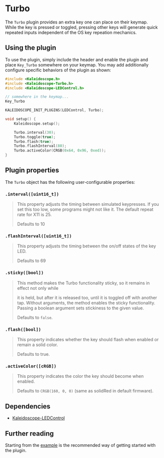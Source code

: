 # Turbo

The `Turbo` plugin provides an extra key one can place on their keymap. While the
key is pressed or toggled, pressing other keys will generate quick repeated
inputs independent of the OS key repeation mechanics.

## Using the plugin

To use the plugin, simply include the header and enable the plugin and place
`Key_Turbo` somewhere on your keymap. You may add additionally configure
specific behaviors of the plugin as shown:

```c++
#include <Kaleidoscope.h>
#include <Kaleidoscope-Turbo.h>
#include <Kaleidoscope-LEDControl.h>

// somewhere in the keymap...
Key_Turbo

KALEIDOSCOPE_INIT_PLUGINS(LEDControl, Turbo);

void setup() {
    Kaleidoscope.setup();

    Turbo.interval(30);
    Turbo.toggle(true);
    Turbo.flash(true);
    Turbo.flashInterval(80);
    Turbo.activeColor(CRGB(0x64, 0x96, 0xed));
}
```

## Plugin properties

The `Turbo` object has the following user-configurable properties:

### `.interval([uint16_t])`

> This property adjusts the timing between simulated keypresses. If you set this
> too low, some programs might not like it. The default repeat rate for X11 is 25.
>
> Defaults to 10

### `.flashInterval([uint16_t])`

> This property adjusts the timing between the on/off states of the key LED.
>
> Defaults to 69

### `.sticky([bool])`
> This method makes the Turbo functionality sticky, so it remains in effect not only while
>
> it is held, but after it is released too, until it is toggled off with another tap. Without
> arguments, the method enables the sticky functionality. Passing a boolean argument
> sets stickiness to the given value.
>
> Defaults to `false`.

### `.flash([bool])`

> This property indicates whether the key should flash when enabled or remain a solid
> color.
>
> Defaults to true.


### `.activeColor([cRGB])`

> This property indicates the color the key should become when enabled.
>
> Defaults to `CRGB(160, 0, 0)` (same as solidRed in default firmware).

## Dependencies

* [Kaleidoscope-LEDControl](LEDControl.md)

## Further reading

Starting from the [example][plugin:example] is the recommended way of getting
started with the plugin.

  [plugin:example]: /examples/Keystrokes/Turbo/Turbo.ino
